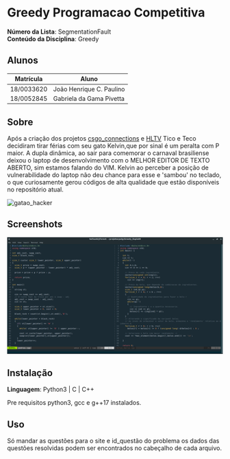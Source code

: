 # Greedy Programacao Competitiva 
 
**Número da Lista**: SegmentationFault<br>
**Conteúdo da Disciplina**: Greedy<br>

## Alunos
|Matrícula | Aluno |
| -- | -- |
| 18/0033620  |  João Henrique C. Paulino |
| 18/0052845  |  Gabriela da Gama Pivetta |

## Sobre 
Após a criação dos projetos [csgo_connections](https://github.com/projeto-de-algoritmos/grafos1_csgo_connections) e [HLTV](https://github.com/projeto-de-algoritmos/Grafos2_HLTV) Tico e Teco decidiram tirar férias com seu gato Kelvin,que por sinal é um peralta com P maior.
A dupla dinâmica, ao sair para comemorar o carnaval brasiliense deixou o laptop de desenvolvimento
com o MELHOR EDITOR DE TEXTO ABERTO, sim estamos falando do
VIM.
Kelvin ao perceber a posição de vulnerabilidade do laptop
não deu chance para esse e 'sambou' no teclado, o que 
curiosamente gerou códigos de alta qualidade que estão
disponíveis no repositório atual.

![gatao_hacker](https://tokdehistoria.files.wordpress.com/2013/04/lyra-notebook-dormindo.png)


## Screenshots
![terminal](terminal.png)


## Instalação 
**Linguagem**: Python3 | C | C++<br>

Pre requisitos python3, gcc e g++17 instalados.

## Uso 
Só mandar as questões para o site e id_questão do problema os dados das questões resolvidas podem ser encontrados no cabeçalho de cada arquivo.
